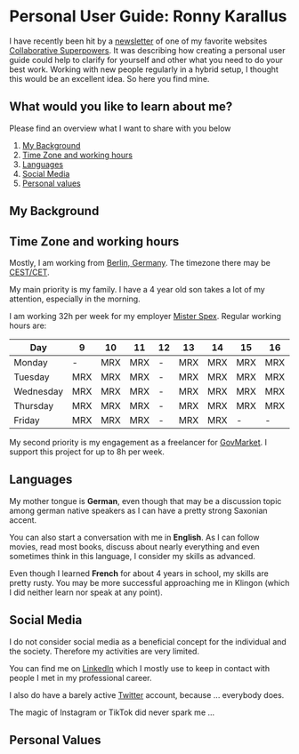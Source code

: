 # Personal User Guide: Ronny Karallus
I have recently been hit by a [newsletter](https://preview.mailerlite.com/t6v5w8w1d1/2003054563581498890/v5f7/) of one of my favorite websites [Collaborative Superpowers](https://www.collaborationsuperpowers.com/). It was describing how creating a personal user guide could help to clarify for yourself and other what you need to do your best work. Working with new people regularly in a hybrid setup, I thought this would be an excellent idea. So here you find mine.

## What would you like to learn about me?
Please find an overview what I want to share with you below

1. [My Background](./#my-background)
2. [Time Zone and working hours](./#time-zone-and-working-hours)
3. [Languages](./#languages)
4. [Social Media](./#social-media)
5. [Personal values](./#personal-values)

## My Background

## Time Zone and working hours
Mostly, I am working from [Berlin, Germany](https://goo.gl/maps/KaqwKxjaXW8ErXvw9). The timezone there may be [CEST/CET](https://www.timeanddate.com/time/zone/germany/berlin-state).

My main priority is my family. I have a 4 year old son takes a lot of my attention, especially in the morning. 

I am working 32h per week for my employer [Mister Spex](https://www.misterspex.de/). Regular working hours are:

| Day       | 9   | 10  | 11  | 12  | 13  | 14  | 15  | 16  | 17  | 18  | 19  |
|-----------|-----|-----|-----|-----|-----|-----|-----|-----|-----|-----|-----|
| Monday    |  -  | MRX | MRX |  -  | MRX | MRX | MRX | MRX |  -  |  -  |  -  |
| Tuesday   | MRX | MRX | MRX |  -  | MRX | MRX | MRX | MRX |  -  |  -  |  -  |
| Wednesday | MRX | MRX | MRX |  -  | MRX | MRX | MRX | MRX |  -  |  -  |  -  |
| Thursday  | MRX | MRX | MRX |  -  | MRX | MRX | MRX | MRX |  -  |  -  |  -  |
| Friday    | MRX | MRX | MRX |  -  | MRX | MRX |  -  |  -  |  -  |  -  |  -  |

My second priority is my engagement as a freelancer for [GovMarket](https://www.govmarket.de/). I support this project for up to 8h per week.

## Languages
My mother tongue is **German**, even though that may be a discussion topic among german native speakers as I can have a pretty strong Saxonian accent.

You can also start a conversation with me in **English**. As I can follow movies, read most books, discuss about nearly everything and even sometimes think in this language, I consider my skills as advanced.

Even though I learned **French** for about 4 years in school, my skills are pretty rusty. You may be more successful approaching me in Klingon (which I did neither learn nor speak at any point).

## Social Media
I do not consider social media as a beneficial concept for the individual and the society. Therefore my activities are very limited.

You can find me on [LinkedIn](https://www.linkedin.com/in/ronnykarallus/) which I mostly use to keep in contact with people I met in my professional career.

I also do have a barely active [Twitter](https://twitter.com/RonnyKarallus) account, because ... everybody does.

The magic of Instagram or TikTok did never spark me ...

## Personal Values

